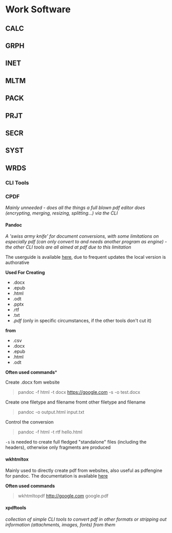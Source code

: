 # Work Software

## CALC
## GRPH
## INET
## MLTM
## PACK
## PRJT
## SECR
## SYST
## WRDS

### CLI Tools

### CPDF
*Mainly unneeded - does all the things a full blown pdf editor does (encrypting, merging, resizing, splitting...) via the CLI*  

#### Pandoc
*A 'swiss army knife' for document conversions, with some limitations on especially pdf (can only convert to and needs another program as engine) - the other CLI tools are all aimed at pdf due to this limitation*

The userguide is available [here](https://pandoc.org/MANUAL.html), due to frequent updates the local version is authorative

**Used For Creating**
* .docx
* .epub
* .html
* .odt
* .pptx
* .rtf
* .txt
* *.pdf* (only in specific circumstances, if the other tools don't cut it)

**from**
* .csv
* .docx
* .epub
* .html
* .odt

**Often used commands***

Create .docx fom website
> pandoc -f html -t docx https://google.com  -s -o test.docx

Create one filetype and filename fromt other filetype and filename
> pandoc -o output.html input.txt

Control the conversion
> pandoc -f html -t rtf hello.html

`-s` is needed to create full fledged "standalone" files (including the headers), otherwise only fragments are produced

####  wkhtmltox
Mainly used to directly create pdf from websites, also useful as pdfengine for pandoc. The documentation is available [here](https://wkhtmltopdf.org/docs.html)

**Often used commands**

> wkhtmltopdf http://google.com google.pdf

#### xpdftools
*collection of simple CLI tools to convert pdf in other formats or stripping out information (attachments, images, fonts) from them*

